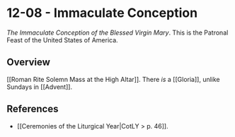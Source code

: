 # 12-08 - Immaculate Conception
_The Immaculate Conception of the Blessed Virgin Mary_. This is the Patronal Feast of the United States of America.
## Overview
[[Roman Rite Solemn Mass at the High Altar]]. There _is_ a [[Gloria]], unlike Sundays in [[Advent]].

## References
- [[Ceremonies of the Liturgical Year|CotLY > p. 46]].